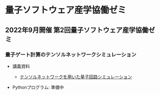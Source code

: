 # 量子ソフトウェア産学協働ゼミ

## 2022年9月開催 第2回量子ソフトウェア産学協働ゼミ

### 量子ゲート計算のテンソルネットワークシミュレーション

* 講義資料
  * [テンソルネットワークを用いた量子回路シミュレーション](tn_simulation.pdf)

* Pythonプログラム: 準備中
